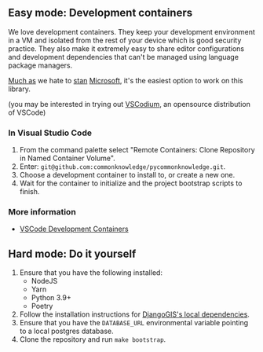 ## Easy mode: Development containers

We love development containers. They keep your development environment in a VM and isolated from the rest of your device which is good security practice. They also make it extremely easy to share editor configurations and development dependencies that can't be managed using language package managers.

[Much as](https://theintercept.com/2020/07/14/microsoft-police-state-mass-surveillance-facial-recognition/) we hate to [stan](https://devblogs.microsoft.com/azuregov/federal-agencies-continue-to-advance-capabilities-with-azure-government/) [Microsoft](https://en.wikipedia.org/wiki/Embrace,_extend,_and_extinguish), it's the easiest option to work on this library.

(you may be interested in trying out [VSCodium](https://vscodium.com/), an opensource distribution of VSCode)

### In Visual Studio Code

1. From the command palette select "Remote Containers: Clone Repository in Named Container Volume".
2. Enter: `git@github.com:commonknowledge/pycommonknowledge.git`.
3. Choose a development container to install to, or create a new one.
4. Wait for the container to initialize and the project bootstrap scripts to finish.

### More information

- [VSCode Development Containers](https://code.visualstudio.com/docs/remote/containers)

## Hard mode: Do it yourself

1. Ensure that you have the following installed:
   - NodeJS
   - Yarn
   - Python 3.9+
   - Poetry
2. Follow the installation instructions for [DjangoGIS's local dependencies](https://docs.djangoproject.com/en/3.2/ref/contrib/gis/install/postgis/).
3. Ensure that you have the `DATABASE_URL` environmental variable pointing to a local postgres database.
4. Clone the repository and run `make bootstrap`.

